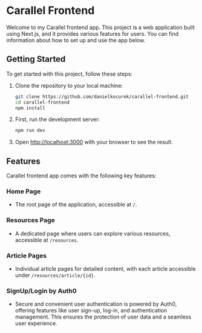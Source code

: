 # Carallel Frontend

Welcome to my Carallel frontend app. This project is a web application built using Next.js, and it provides various features for users. You can find information about how to set up and use the app below.

## Getting Started

To get started with this project, follow these steps:

1. Clone the repository to your local machine:

   ```bash
   git clone https://github.com/danielkocurek/carallel-frontend.git
   cd carallel-frontend
   npm install

2. First, run the development server:

    ```bash
    npm run dev

3. Open [http://localhost:3000](http://localhost:3000) with your browser to see the result.

## Features

Carallel frontend app comes with the following key features:

### Home Page
- The root page of the application, accessible at `/`.

### Resources Page
- A dedicated page where users can explore various resources, accessible at `/resources`.

### Article Pages
- Individual article pages for detailed content, with each article accessible under `/resources/article/{id}`.

### SignUp/Login by Auth0
- Secure and convenient user authentication is powered by Auth0, offering features like user sign-up, log-in, and authentication management. This ensures the protection of user data and a seamless user experience.
